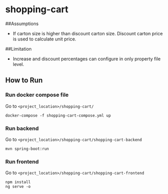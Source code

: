 # shopping-cart

##Assumptions

* If carton size is higher than discount carton size. Discount carton price is used to calculate unit price.


##Limitation

* Increase and discount percentages can configure in only property file level.


## How to Run

### Run docker compose file

Go to `<project_location>/shopping-cart/`

`docker-compose -f shopping-cart-compose.yml up`

### Run backend 

Go to `<project_location>/shopping-cart/shopping-cart-backend` 

`mvn spring-boot:run`

### Run frontend
  
Go to `<project_location>/shopping-cart/shopping-cart-frontend`

```
npm install
ng serve -o
```